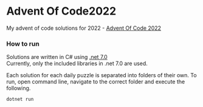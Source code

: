 # Advent Of Code2022

My advent of code solutions for 2022 - [Advent Of Code 2022](https://adventofcode.com/2022)

### How to run

Solutions are written in C# using [.net 7.0](https://dotnet.microsoft.com/en-us/download/dotnet/7.0)<br>
Currently, only the included libraries in .net 7.0 are used.

Each solution for each daily puzzle is separated into folders of their own. To run, open command line, navigate to the correct folder and execute the following.

```bash
dotnet run
```